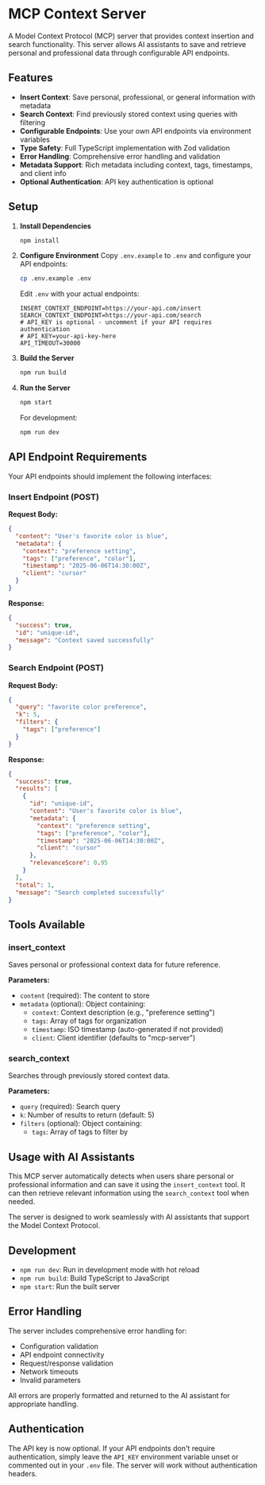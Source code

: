 # MCP Context Server

A Model Context Protocol (MCP) server that provides context insertion and search functionality. This server allows AI assistants to save and retrieve personal and professional data through configurable API endpoints.

## Features

- **Insert Context**: Save personal, professional, or general information with metadata
- **Search Context**: Find previously stored context using queries with filtering
- **Configurable Endpoints**: Use your own API endpoints via environment variables
- **Type Safety**: Full TypeScript implementation with Zod validation
- **Error Handling**: Comprehensive error handling and validation
- **Metadata Support**: Rich metadata including context, tags, timestamps, and client info
- **Optional Authentication**: API key authentication is optional

## Setup

1. **Install Dependencies**
   ```bash
   npm install
   ```

2. **Configure Environment**
   Copy `.env.example` to `.env` and configure your API endpoints:
   ```bash
   cp .env.example .env
   ```
   
   Edit `.env` with your actual endpoints:
   ```env
   INSERT_CONTEXT_ENDPOINT=https://your-api.com/insert
   SEARCH_CONTEXT_ENDPOINT=https://your-api.com/search
   # API_KEY is optional - uncomment if your API requires authentication
   # API_KEY=your-api-key-here
   API_TIMEOUT=30000
   ```

3. **Build the Server**
   ```bash
   npm run build
   ```

4. **Run the Server**
   ```bash
   npm start
   ```

   For development:
   ```bash
   npm run dev
   ```

## API Endpoint Requirements

Your API endpoints should implement the following interfaces:

### Insert Endpoint (POST)
**Request Body:**
```json
{
  "content": "User's favorite color is blue",
  "metadata": {
    "context": "preference setting",
    "tags": ["preference", "color"],
    "timestamp": "2025-06-06T14:30:00Z",
    "client": "cursor"
  }
}
```

**Response:**
```json
{
  "success": true,
  "id": "unique-id",
  "message": "Context saved successfully"
}
```

### Search Endpoint (POST)
**Request Body:**
```json
{
  "query": "favorite color preference",
  "k": 5,
  "filters": {
    "tags": ["preference"]
  }
}
```

**Response:**
```json
{
  "success": true,
  "results": [
    {
      "id": "unique-id",
      "content": "User's favorite color is blue",
      "metadata": {
        "context": "preference setting",
        "tags": ["preference", "color"],
        "timestamp": "2025-06-06T14:30:00Z",
        "client": "cursor"
      },
      "relevanceScore": 0.95
    }
  ],
  "total": 1,
  "message": "Search completed successfully"
}
```

## Tools Available

### insert_context
Saves personal or professional context data for future reference.

**Parameters:**
- `content` (required): The content to store
- `metadata` (optional): Object containing:
  - `context`: Context description (e.g., "preference setting")
  - `tags`: Array of tags for organization
  - `timestamp`: ISO timestamp (auto-generated if not provided)
  - `client`: Client identifier (defaults to "mcp-server")

### search_context
Searches through previously stored context data.

**Parameters:**
- `query` (required): Search query
- `k`: Number of results to return (default: 5)
- `filters` (optional): Object containing:
  - `tags`: Array of tags to filter by

## Usage with AI Assistants

This MCP server automatically detects when users share personal or professional information and can save it using the `insert_context` tool. It can then retrieve relevant information using the `search_context` tool when needed.

The server is designed to work seamlessly with AI assistants that support the Model Context Protocol.

## Development

- `npm run dev`: Run in development mode with hot reload
- `npm run build`: Build TypeScript to JavaScript
- `npm start`: Run the built server

## Error Handling

The server includes comprehensive error handling for:
- Configuration validation
- API endpoint connectivity
- Request/response validation
- Network timeouts
- Invalid parameters

All errors are properly formatted and returned to the AI assistant for appropriate handling.

## Authentication

The API key is now optional. If your API endpoints don't require authentication, simply leave the `API_KEY` environment variable unset or commented out in your `.env` file. The server will work without authentication headers.